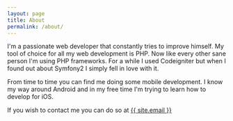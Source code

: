 ```yaml
---
layout: page
title: About
permalink: /about/
---
```


I'm a passionate web developer that constantly tries to improve himself. My tool of choice for all my web
development is PHP. Now like every other sane person I'm using PHP frameworks. For a while I used Codeigniter but when
I found out about Symfony2 I simply fell in love with it.

From time to time you can find me doing some mobile development. I know my way around Android and in my free time
I'm trying to learn how to develop for iOS.

If you wish to contact me you can do so at <a href="mailto:{{ site.email }}">{{ site.email }}</a>
